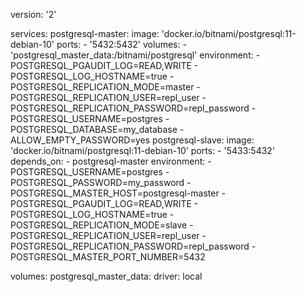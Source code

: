version: '2'

services:
  postgresql-master:
    image: 'docker.io/bitnami/postgresql:11-debian-10'
    ports:
      - '5432:5432'
    volumes:
      - 'postgresql_master_data:/bitnami/postgresql'
    environment:
      - POSTGRESQL_PGAUDIT_LOG=READ,WRITE
      - POSTGRESQL_LOG_HOSTNAME=true
      - POSTGRESQL_REPLICATION_MODE=master
      - POSTGRESQL_REPLICATION_USER=repl_user
      - POSTGRESQL_REPLICATION_PASSWORD=repl_password
      - POSTGRESQL_USERNAME=postgres
      - POSTGRESQL_DATABASE=my_database
      - ALLOW_EMPTY_PASSWORD=yes
  postgresql-slave:
    image: 'docker.io/bitnami/postgresql:11-debian-10'
    ports:
      - '5433:5432'
    depends_on:
      - postgresql-master
    environment:
      - POSTGRESQL_USERNAME=postgres
      - POSTGRESQL_PASSWORD=my_password
      - POSTGRESQL_MASTER_HOST=postgresql-master
      - POSTGRESQL_PGAUDIT_LOG=READ,WRITE
      - POSTGRESQL_LOG_HOSTNAME=true
      - POSTGRESQL_REPLICATION_MODE=slave
      - POSTGRESQL_REPLICATION_USER=repl_user
      - POSTGRESQL_REPLICATION_PASSWORD=repl_password
      - POSTGRESQL_MASTER_PORT_NUMBER=5432

volumes:
  postgresql_master_data:
    driver: local
